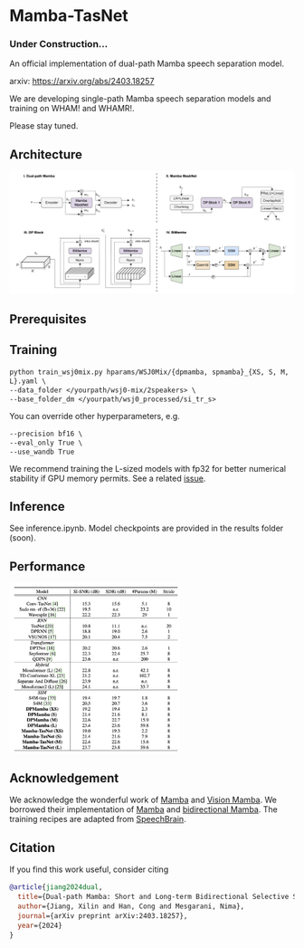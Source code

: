 # Mamba-TasNet

### Under Construction...

An official implementation of dual-path Mamba speech separation model.

arxiv: https://arxiv.org/abs/2403.18257

We are developing single-path Mamba speech separation models and training on WHAM! and WHAMR!. 

Please stay tuned.

## Architecture

![architecture](figures/dpmamba.png)

## Prerequisites

## Training

```
python train_wsj0mix.py hparams/WSJ0Mix/{dpmamba, spmamba}_{XS, S, M, L}.yaml \
--data_folder </yourpath/wsj0-mix/2speakers> \
--base_folder_dm </yourpath/wsj0_processed/si_tr_s>
```
You can override other hyperparameters, e.g.
```
--precision bf16 \
--eval_only True \
--use_wandb True
```
We recommend training the L-sized models with fp32 for better numerical stability if GPU memory permits. See a related [issue](https://github.com/state-spaces/mamba/issues/6).


## Inference

See inference.ipynb. Model checkpoints are provided in the results folder (soon).

## Performance
<img src="figures/performance.png" alt="performance" width="60%">

## Acknowledgement

We acknowledge the wonderful work of [Mamba](https://arxiv.org/abs/2312.00752) and [Vision Mamba](https://arxiv.org/abs/2401.09417). We borrowed their implementation of [Mamba](https://github.com/state-spaces/mamba) and [bidirectional Mamba](https://github.com/hustvl/Vim). The training recipes are adapted from [SpeechBrain](https://speechbrain.github.io).

## Citation
If you find this work useful, consider citing
```bibtex
@article{jiang2024dual,
  title={Dual-path Mamba: Short and Long-term Bidirectional Selective Structured State Space Models for Speech Separation},
  author={Jiang, Xilin and Han, Cong and Mesgarani, Nima},
  journal={arXiv preprint arXiv:2403.18257},
  year={2024}
}
```
